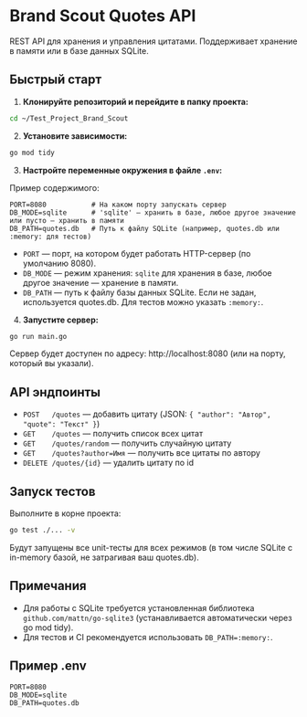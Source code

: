 # Brand Scout Quotes API

REST API для хранения и управления цитатами. Поддерживает хранение в памяти или в базе данных SQLite.

## Быстрый старт

1. **Клонируйте репозиторий и перейдите в папку проекта:**

```sh
cd ~/Test_Project_Brand_Scout
```

2. **Установите зависимости:**

```sh
go mod tidy
```

3. **Настройте переменные окружения в файле `.env`:**

Пример содержимого:

```
PORT=8080           # На каком порту запускать сервер
DB_MODE=sqlite      # 'sqlite' — хранить в базе, любое другое значение или пусто — хранить в памяти
DB_PATH=quotes.db   # Путь к файлу SQLite (например, quotes.db или :memory: для тестов)
```

- `PORT` — порт, на котором будет работать HTTP-сервер (по умолчанию 8080).
- `DB_MODE` — режим хранения: `sqlite` для хранения в базе, любое другое значение — хранение в памяти.
- `DB_PATH` — путь к файлу базы данных SQLite. Если не задан, используется quotes.db. Для тестов можно указать `:memory:`.

4. **Запустите сервер:**

```sh
go run main.go
```

Сервер будет доступен по адресу: http://localhost:8080 (или на порту, который вы указали).

## API эндпоинты

- `POST   /quotes` — добавить цитату (JSON: `{ "author": "Автор", "quote": "Текст" }`)
- `GET    /quotes` — получить список всех цитат
- `GET    /quotes/random` — получить случайную цитату
- `GET    /quotes?author=Имя` — получить все цитаты по автору
- `DELETE /quotes/{id}` — удалить цитату по id

## Запуск тестов

Выполните в корне проекта:

```sh
go test ./... -v
```

Будут запущены все unit-тесты для всех режимов (в том числе SQLite с in-memory базой, не затрагивая ваш quotes.db).

## Примечания

- Для работы с SQLite требуется установленная библиотека `github.com/mattn/go-sqlite3` (устанавливается автоматически через go mod tidy).
- Для тестов и CI рекомендуется использовать `DB_PATH=:memory:`.

## Пример .env

```
PORT=8080
DB_MODE=sqlite
DB_PATH=quotes.db
```

